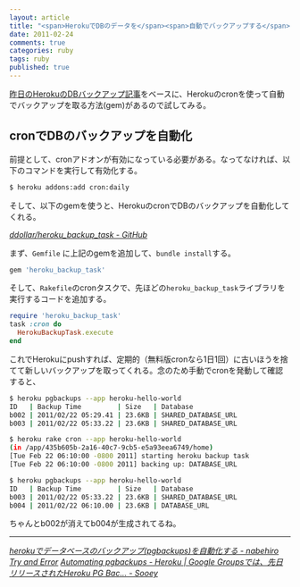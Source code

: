 ```yaml
---
layout: article
title: "<span>HerokuでDBのデータを</span><span>自動でバックアップする</span>"
date: 2011-02-24
comments: true
categories: ruby
tags: ruby
published: true
---
```


[昨日のHerokuのDBバックアップ記事](/2011/02/23/ruby-heroku-database-postgresql-backup)をベースに、Herokuのcronを使って自動でバックアップを取る方法(gem)があるので試してみる。

<!-- READMORE -->

## cronでDBのバックアップを自動化

前提として、cronアドオンが有効になっている必要がある。なってなければ、以下のコマンドを実行して有効化する。

~~~ sh
$ heroku addons:add cron:daily
~~~

そして、以下のgemを使うと、HerokuのcronでDBのバックアップを自動化してくれる。

<cite>[ddollar/heroku\_backup\_task - GitHub](https://github.com/ddollar/heroku_backup_task)</cite>

まず、`Gemfile` に上記のgemを追加して、`bundle install`する。

~~~ ruby
gem 'heroku_backup_task'
~~~

そして、`Rakefile`のcronタスクで、先ほどの`heroku_backup_task`ライブラリを実行するコードを追加する。

~~~ ruby
require 'heroku_backup_task'
task :cron do
  HerokuBackupTask.execute
end
~~~

これでHerokuにpushすれば、定期的（無料版cronなら1日1回）に古いほうを捨てて新しいバックアップを取ってくれる。念のため手動でcronを発動して確認すると、

~~~ sh
$ heroku pgbackups --app heroku-hello-world
ID   | Backup Time         | Size   | Database
b002 | 2011/02/22 05:29.41 | 23.6KB | SHARED_DATABASE_URL
b003 | 2011/02/22 05:33.22 | 23.6KB | SHARED_DATABASE_URL
~~~

~~~ sh
$ heroku rake cron --app heroku-hello-world
(in /app/435b605b-2a16-40c7-9cb5-e5a93eea6749/home)
[Tue Feb 22 06:10:00 -0800 2011] starting heroku backup task
[Tue Feb 22 06:10:00 -0800 2011] backing up: DATABASE_URL
~~~

~~~ sh
$ heroku pgbackups --app heroku-hello-world
ID   | Backup Time         | Size   | Database
b003 | 2011/02/22 05:33.22 | 23.6KB | SHARED_DATABASE_URL
b004 | 2011/02/22 06:10.00 | 23.6KB | DATABASE_URL
~~~

ちゃんとb002が消えてb004が生成されてるね。

* * *

<cite>[herokuでデータベースのバックアップ(pgbackups)を自動化する - nabehiro Try and Error](http://d.hatena.ne.jp/nabehiro/20110126/1296060550)</cite>
<cite>[Automating pgbackups - Heroku | Google Groupsでは、先日リリースされたHeroku PG Bac... - Sooey](http://journal.sooey.com/58)</cite>

